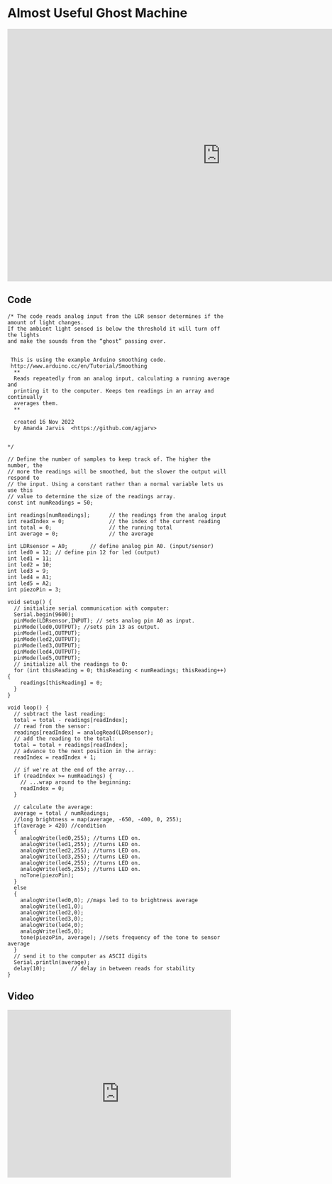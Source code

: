# Almost Useful Ghost Machine

<iframe src="https://docs.google.com/presentation/d/e/2PACX-1vRXRer_4LkwNSSRSiP6Ro8_FdwRp9BHXNzIQmxz3BfKbHeDDZMHWxm6gaH_CFEr-JNS2SFxAeDB-icy/embed?start=false&loop=false&delayms=3000" frameborder="0" width="960" height="569" allowfullscreen="true" mozallowfullscreen="true" webkitallowfullscreen="true"></iframe>

## Code
```
/* The code reads analog input from the LDR sensor determines if the amount of light changes. 
If the ambient light sensed is below the threshold it will turn off the lights 
and make the sounds from the “ghost” passing over. 
 

 This is using the example Arduino smoothing code. 
 http://www.arduino.cc/en/Tutorial/Smoothing
  **
  Reads repeatedly from an analog input, calculating a running average and
  printing it to the computer. Keeps ten readings in an array and continually
  averages them.
  **

  created 16 Nov 2022
  by Amanda Jarvis  <https://github.com/agjarv>
  
  
*/

// Define the number of samples to keep track of. The higher the number, the
// more the readings will be smoothed, but the slower the output will respond to
// the input. Using a constant rather than a normal variable lets us use this
// value to determine the size of the readings array.
const int numReadings = 50;

int readings[numReadings];      // the readings from the analog input
int readIndex = 0;              // the index of the current reading
int total = 0;                  // the running total
int average = 0;                // the average

int LDRsensor = A0;       // define analog pin A0. (input/sensor)
int led0 = 12; // define pin 12 for led (output)
int led1 = 11;
int led2 = 10;
int led3 = 9;
int led4 = A1;
int led5 = A2;
int piezoPin = 3;

void setup() {
  // initialize serial communication with computer:
  Serial.begin(9600);
  pinMode(LDRsensor,INPUT); // sets analog pin A0 as input.
  pinMode(led0,OUTPUT); //sets pin 13 as output.
  pinMode(led1,OUTPUT); 
  pinMode(led2,OUTPUT);
  pinMode(led3,OUTPUT); 
  pinMode(led4,OUTPUT); 
  pinMode(led5,OUTPUT);
  // initialize all the readings to 0:
  for (int thisReading = 0; thisReading < numReadings; thisReading++) {
    readings[thisReading] = 0;
  }
}

void loop() {
  // subtract the last reading:
  total = total - readings[readIndex];
  // read from the sensor:
  readings[readIndex] = analogRead(LDRsensor);
  // add the reading to the total:
  total = total + readings[readIndex];
  // advance to the next position in the array:
  readIndex = readIndex + 1;

  // if we're at the end of the array...
  if (readIndex >= numReadings) {
    // ...wrap around to the beginning:
    readIndex = 0;
  }

  // calculate the average:
  average = total / numReadings;
  //long brightness = map(average, -650, -400, 0, 255);
  if(average > 420) //condition
  {
    analogWrite(led0,255); //turns LED on.
    analogWrite(led1,255); //turns LED on.
    analogWrite(led2,255); //turns LED on.
    analogWrite(led3,255); //turns LED on.
    analogWrite(led4,255); //turns LED on.
    analogWrite(led5,255); //turns LED on.
    noTone(piezoPin);
  }
  else
  {
    analogWrite(led0,0); //maps led to to brightness average
    analogWrite(led1,0);
    analogWrite(led2,0);
    analogWrite(led3,0);
    analogWrite(led4,0);
    analogWrite(led5,0);
    tone(piezoPin, average); //sets frequency of the tone to sensor average
  }
  // send it to the computer as ASCII digits
  Serial.println(average);
  delay(10);        // delay in between reads for stability
}
```
## Video
<div style="padding:75% 0 0 0;position:relative;"><iframe src="https://player.vimeo.com/video/773159561?h=aa561b4bad&amp;badge=0&amp;autopause=0&amp;player_id=0&amp;app_id=58479" frameborder="0" allow="autoplay; fullscreen; picture-in-picture" allowfullscreen style="position:absolute;top:0;left:0;width:100%;height:100%;" title="ghost machine.mp4"></iframe></div><script src="https://player.vimeo.com/api/player.js"></script>

